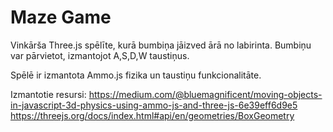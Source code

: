 # Maze Game

Vinkārša Three.js spēlīte, kurā bumbiņa jāizved ārā no labirinta. Bumbiņu var pārvietot, izmantojot A,S,D,W taustiņus.

Spēlē ir izmantota Ammo.js fizika un taustiņu funkcionalitāte.

Izmantotie resursi:
https://medium.com/@bluemagnificent/moving-objects-in-javascript-3d-physics-using-ammo-js-and-three-js-6e39eff6d9e5
https://threejs.org/docs/index.html#api/en/geometries/BoxGeometry

